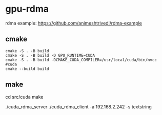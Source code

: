 # gpu-rdma


rdma example:
https://github.com/animeshtrivedi/rdma-example


## cmake
```
cmake -S . -B build
cmake -S . -B build -D GPU_RUNTIME=CUDA
cmake -S . -B build -DCMAKE_CUDA_COMPILER=/usr/local/cuda/bin/nvcc #cuda
cmake --build build
```

## make
cd src/cuda
make


./cuda_rdma_server
./cuda_rdma_client -a 192.168.2.242 -s textstring
